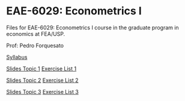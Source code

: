 # EAE-6029: Econometrics I

Files for EAE-6029: Econometrics I course in the graduate program in economics at FEA/USP.

Prof: Pedro Forquesato

[Syllabus](https://www.pedroforquesato.com/eae6029/eae6029-2023.html)

[Slides Topic 1](https://www.pedroforquesato.com/eae6029/eae6029-week-1.html)
[Exercise List 1](https://www.pedroforquesato.com/eae6029/eae6029-lista-1.html)

[Slides Topic 2](https://www.pedroforquesato.com/eae6029/eae6029-week-2.html)
[Exercise List 2](https://www.pedroforquesato.com/eae6029/eae6029-lista-2.html)

[Slides Topic 3](https://www.pedroforquesato.com/eae6029/eae6029-week-3.html)
[Exercise List 3](https://www.pedroforquesato.com/eae6029/eae6029-lista-3.html)